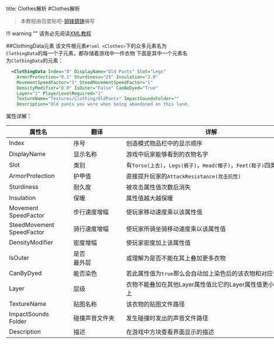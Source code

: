 title: Clothes解析
#Clothes解析

>本教程由百度贴吧-<a href="http://tieba.baidu.com/home/main/?un=销锋镝铸" target="_blank">销锋镝铸</a>编写

!!! warning ""
    请务必先阅读[XML教程][1]

##ClothingData元素
该文件根元素`#!xml <Clothes>`下的众多元素名为`ClothingData`的每一个子元素，都存储着游戏中一件衣物
下面是其中一个元素名为`ClothingData`的元素：
```xml
  <ClothingData Index="0" DisplayName="Old Pants" Slot="Legs"
    ArmorProtection="0.1" Sturdiness="25" Insulation="2.0"
    MovementSpeedFactor="1" SteedMovementSpeedFactor="1" 
    DensityModifier="0.0" IsOuter="False" CanBeDyed="True" 
    Layer="1" PlayerLevelRequired="1" 
    TextureName="Textures/Clothing/OldPants" ImpactSoundsFolder="" 
    Description="Old pants you wore when being abandoned on this land. Can be dyed. Almost no protection. Weak insulation." />
```
属性详解：
<style>
	article th, td{
		vertical-align:middle !important;
	}
</style>
<table style="table-layout:fixed; min-width:50rem;">
    <thead>
        <tr>
            <th style="width: 10rem;word-break: break-all">属性名</th>
            <th style="width: 8rem;">翻译</th>
            <th>详解</th>
        </tr>
    </thead>
    <tbody>
        <tr>
            <td>Index</td>
            <td>序号</td>
            <td>创造模式物品栏中的显示顺序</td>
        </tr>
        <tr>
            <td>DisplayName</td>
            <td>显示名称</td>
            <td>游戏中玩家能够看到的衣物名字</td>
        </tr>
        <tr>
            <td>Slot</td>
            <td>类别</td>
            <td>有<code>Torso(上衣)</code>，<code>Legs(裤子)</code>，<code>Head(帽子)</code>，<code>Feet(鞋子)</code>四类</td>
        </tr>
        <tr>
            <td>ArmorProtection</td>
            <td>护甲值</td>
            <td>直接提升玩家的<code>AttackResistance(攻击抗性)</code></td>
        </tr>
        <tr>
            <td>Sturdiness</td>
            <td>耐久度</td>
            <td>被攻击属性值次数后消失</td>
        </tr>
        <tr>
            <td>Insulation</td>
            <td>保暖</td>
            <td>属性值越大越保暖</td>
        </tr>
        <tr>
            <td>Movement<br />SpeedFactor</td>
            <td>步行速度增幅</td>
            <td>使玩家移动速度乘以该属性值</td>
        </tr>
        <tr>
            <td>SteedMovement<br />SpeedFactor</td>
            <td>骑行速度增幅</td>
            <td>使玩家所骑坐骑移动速度乘以该属性值</td>
        </tr>
        <tr>
            <td>DensityModifier</td>
            <td>密度增幅</td>
            <td>使玩家密度加上该属性值</td>
        </tr>
        <tr>
            <td>IsOuter</td>
            <td>是否<br />最外层</td>
            <td>或理解为是否不能在其上叠加更多衣物</td>
        </tr>
        <tr>
            <td>CanByDyed</td>
            <td>能否染色</td>
            <td>若此属性值为<code>true</code>那么会自动加上染色后的该衣物和对应合成表</td>
        </tr>
        <tr>
            <td>Layer</td>
            <td>层级</td>
            <td>衣物不能叠加在其他Layer属性值比它的Layer属性值更小的衣物上</td>
        </tr>
        <tr>
            <td>TextureName</td>
            <td>贴图名称</td>
            <td>该衣物的贴图文件路径</td>
        </tr>
        <tr>
            <td>ImpactSounds<br />Folder</td>
            <td>碰撞声音文件夹</td>
            <td>发生碰撞时发出的声音文件路径</td>
        </tr>
        <tr>
            <td>Description</td>
            <td>描述</td>
            <td>在游戏中方块查看界面显示的描述</td>
        </tr>
    </tbody>
</table>



[1]: xml_tutorial.md